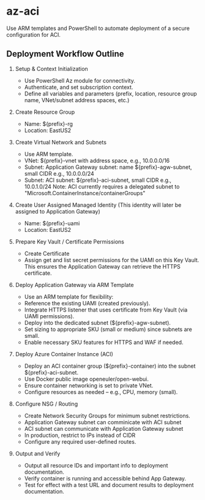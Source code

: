 # az-aci
Use ARM templates and PowerShell to automate deployment of a secure configuration for ACI.

## Deployment Workflow Outline

1. Setup & Context Initialization
    * Use PowerShell Az module for connectivity.
    * Authenticate, and set subscription context.
    * Define all variables and parameters (prefix, location, resource group name, VNet/subnet address spaces, etc.)

2. Create Resource Group
    * Name: ${prefix}-rg
    * Location: EastUS2

3. Create Virtual Network and Subnets
    * Use ARM template.
    * VNet: ${prefix}-vnet with address space, e.g., 10.0.0.0/16
    * Subnet: Application Gateway subnet: name ${prefix}-agw-subnet, small CIDR e.g., 10.0.0.0/24
    * Subnet: ACI subnet: ${prefix}-aci-subnet, small CIDR e.g., 10.0.1.0/24
    Note: ACI currently requires a delegated subnet to "Microsoft.ContainerInstance/containerGroups"

4. Create User Assigned Managed Identity (This identity will later be assigned to Application Gateway)
    * Name: ${prefix}-uami
    * Location: EastUS2

5. Prepare Key Vault / Certificate Permissions
    * Create Certificate
    * Assign get and list secret permissions for the UAMI on this Key Vault. This ensures the Application Gateway can retrieve the HTTPS certificate.

6. Deploy Application Gateway via ARM Template
    * Use an ARM template for flexibility:
    * Reference the existing UAMI (created previously).
    * Integrate HTTPS listener that uses certificate from Key Vault (via UAMI permissions).
    * Deploy into the dedicated subnet (${prefix}-agw-subnet).
    * Set sizing to appropriate SKU (small or medium) since subnets are small.
    * Enable necessary SKU features for HTTPS and WAF if needed.

7. Deploy Azure Container Instance (ACI)
    * Deploy an ACI container group (${prefix}-container) into the subnet ${prefix}-aci-subnet.
    * Use Docker public image openeuler/open-webui.
    * Ensure container networking is set to private VNet.
    * Configure resources as needed – e.g., CPU, memory (small).

8. Configure NSG / Routing
    * Create Network Security Groups for minimum subnet restrictions.
    * Application Gateway subnet can comminicate with ACI subnet
    * ACI subnet can communicate with Application Gateway subnet
    * In production, restrict to IPs instead of CIDR
    * Configure any required user-defined routes.

9. Output and Verify
    * Output all resource IDs and important info to deployment documentation.
    * Verify container is running and accessible behind App Gateway.
    * Test for effect with a test URL and document results to deployment documentation.

